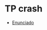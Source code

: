 # TP crash

* [Enunciado ](https://gitlab.com/sistemas_distribuidos/curso/-/blob/master/labs/01-crash.md)

